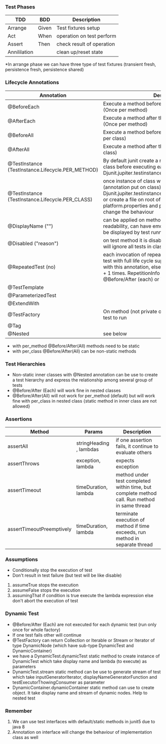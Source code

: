 ### Test Phases
TDD | BDD | Description
--- | --- | -----------
Arrange | Given | Test fixtures setup
Act | When | operation on test perform
Assert | Then | check result of operation
Annililation | | clean up/reset state

*In arrange phase we can have three type of test fixtures (transient fresh, persistence fresh, persistence shared)

### Lifecycle Annotations
Annotation | Description
---------- | -----------
@BeforeEach | Execute a method before the execution of each test (Once per method)
@AfterEach | Execute a method after the execution of each test (Once per method)
@BeforeAll | Execute a method before the all test executed (Once per class)
@AfterAll | Execute a method after the all test executed (Once per class)
@TestInstance (TestInstance.Lifecycle.PER_METHOD) | By default junit create a new instance of each test class before executing each test method or -Djunit.jupiter.testinstance.lifecycle.default=per_method
@TestInstance (TestInstance.Lifecycle.PER_CLASS) | once instance of class will use to run all the test (annotation put on class) or -Djunit.jupiter.testinstance.lifecycle.default=per_class or create a file on root of class path with name junit-platform.properties and put these properties there to change the behaviour
@DisplayName ("") | can be applied on method or class, increase readability, can have emoji and special characters, to be displayed by test runners
@Disabled ("reason") | on test method it is disable single test and on class it will ignore all tests in class
@RepeatedTest (no) | each invocation of repeated test behave like a regular test with full life cycle support. No need to put @Test with this annotation, else junit will execute repeated no + 1 times. RepetitionInfo can be injected by junit in @Before/After (each) or in test method
@TestTemplate | 
@ParameterizedTest | 
@ExtendWith | 
@TestFactory | On method (not private or static). Generates dynamic test to run 
@Tag | 
@Nested | see below

* with per_method @Before/After(All) methods need to be static
* with per_class @Before/After(All) can be non-static methods

### Test Hierarchies
* Non-static inner classes with @Nested annotation can be use to create a test hierarchy and express the relationship among several group of tests
* @Before/After (Each) will work fine in nested classes
* @Before/After(All) will not work for per_method (default) but will work fine with per_class in nested class {static method in inner class are not allowed}

### Assertions
Method | Params | Description
------ | ------ | -----------
assertAll | stringHeading , lambdas | if one assertion fails, it continue to evaluate others
assertThrows | exception, lambda | expects exception
assertTimeout | timeDuration, lambda | method under test completed within time, but complete method call. Run method in same thread
assertTimeoutPreemptively | timeDuration, lambda | terminate execution of method if time exceeds, run method in separate thread

### Assumptions
* Conditionally stop the execution of test
* Don't result in test failure (but test will be like disable)
1. assumeTrue stops the execution
1. assumeFalse stops the execution
1. assumingThat if condition is true execute the lambda expression else don't abort the execution of test

### Dynamic Test
* @Before/After (Each) are not executed for each dynamic test (run only once for whole factory)
* If one test fails other will continue
* @TestFactory can return Collection or Iterable or Stream or Iterator of type DynamicNode (which have sub-type DynamicTest and DynamicContainer)
* we have a DynamicTest.dynamicTest static method to create instance of DynamicTest which take display name and lambda (to execute) as parameters
* DynamicTest.stream static method can be use to generate stream of test which take inputGeneratorIterator, displayNameGeneratorFunction and testExecutorThowingConsumer as parameter
* DynamicContainer.dynamicContainer static method can use to create object. It take display name and stream of dynamic nodes. Help to nested test

### Remember
1. We can use test interfaces with default/static methods in junit5 due to java 8
1. Annotation on interface will change the behaviour of implementation class as well
